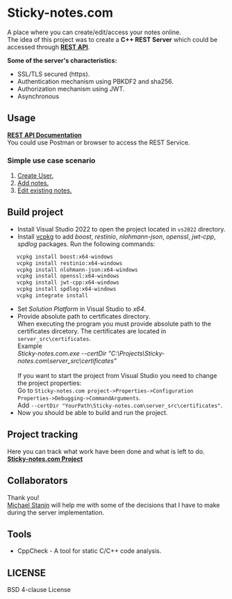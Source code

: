 # Sticky-notes.com 

A place where you can create/edit/access your notes online. <br>
The idea of this project was to create a **C++ REST Server** which could be accessed through [**REST API**](https://github.com/aivaraleksiev/Sticky-notes.com/blob/main/REST%20API%20documentation.md).

**Some of the server's characteristics:**
- SSL/TLS secured (https).
- Authentication mechanism using PBKDF2 and sha256.
- Authorization mechanism using JWT.
- Asynchronous

## Usage
[**REST API Documentation**](https://github.com/aivaraleksiev/Sticky-notes.com/blob/main/REST%20API%20documentation.md)<br>
You could use Postman or browser to access the REST Service.

### Simple use case scenario
1. [Create User.](https://github.com/aivaraleksiev/Sticky-notes.com/blob/main/REST%20API%20documentation.md#Request)
2. [Add notes.](https://github.com/aivaraleksiev/Sticky-notes.com/blob/main/REST%20API%20documentation.md#Request-7)
3. [Edit existing notes.](https://github.com/aivaraleksiev/Sticky-notes.com/blob/main/REST%20API%20documentation.md#Request-8)

## Build project

- Install Visual Studio 2022 to open the project located in `vs2022` directory.
- Install [vcpkg](https://github.com/Microsoft/vcpkg) to add _boost_, _restinio_, _nlohmann-json_, _openssl_, _jwt-cpp_, _spdlog_ packages. Run the following commands:
````sh
   vcpkg install boost:x64-windows
   vcpkg install restinio:x64-windows
   vcpkg install nlohmann-json:x64-windows
   vcpkg install openssl:x64-windows
   vcpkg install jwt-cpp:x64-windows
   vcpkg install spdlog:x64-windows
   vcpkg integrate install
````

- Set _Solution Platform_ in Visual Studio to _x64_. 
- Provide absolute path to certificates directory. <br>
  When executing the program you must provide absolute path to the certificates dircetory. The certificates are located in `server_src\certificates`.<br>
  Example<br>
  _Sticky-notes.com.exe --certDir "C:\Projects\Sticky-notes.com\server_src\certificates"_ <br><br>
  If you want to start the project from Visual Studio you need to change the project properties: <br>
  Go to `Sticky-notes.com project->Properties->Configuration Properties->Debugging->CommandArguments`.<br>
  Add `--certDir "YourPath\Sticky-notes.com\server_src\certificates"`.
- Now you should be able to build and run the project.

## Project tracking
Here you can track what work have been done and what is left to do. <br>
[**Sticky-notes.com Project**](https://github.com/users/aivaraleksiev/projects/1)

## Collaborators
Thank you!<br>
[Michael Stanin](https://github.com/michael-stanin) will help me with some of the decisions that I have to make during the server implementation.

## Tools
- CppCheck - A tool for static C/C++ code analysis.

## LICENSE
BSD 4-clause License
